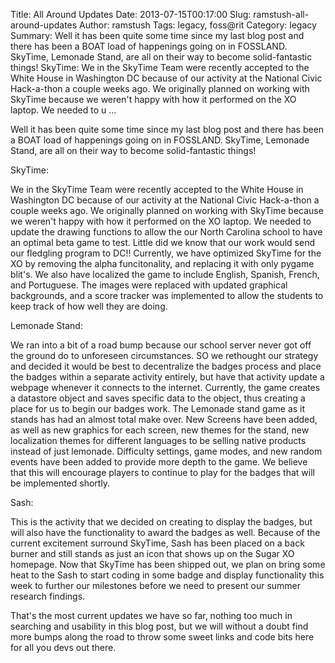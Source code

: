 Title: All Around Updates
Date: 2013-07-15T00:17:00
Slug: ramstush-all-around-updates
Author: ramstush
Tags: legacy, foss@rit
Category: legacy
Summary: Well it has been quite some time since my last blog post and there has been a BOAT load of happenings going on in FOSSLAND. SkyTime, Lemonade Stand, are all on their way to become solid-fantastic things!  SkyTime:  We in the SkyTime Team were recently accepted to the White House in Washington DC because of our activity at the National Civic Hack-a-thon a couple weeks ago. We originally planned on working with SkyTime because we weren't happy with how it performed on the XO laptop. We needed to u ... 

Well it has been quite some time since my last blog post and there has been a
BOAT load of happenings going on in FOSSLAND. SkyTime, Lemonade Stand, are all
on their way to become solid-fantastic things!

SkyTime:

We in the SkyTime Team were recently accepted to the White House in Washington
DC because of our activity at the National Civic Hack-a-thon a couple weeks
ago. We originally planned on working with SkyTime because we weren't happy
with how it performed on the XO laptop. We needed to update the drawing
functions to allow the our North Carolina school to have an optimal beta game
to test. Little did we know that our work would send our fledgling program to
DC!! Currently, we have optimized SkyTime for the XO by removing the alpha
funcitonality, and replacing it with only pygame blit's. We also have
localized the game to include English, Spanish, French, and Portuguese. The
images were replaced with updated graphical backgrounds, and a score tracker
was implemented to allow the students to keep track of how well they are
doing.

Lemonade Stand:

We ran into a bit of a road bump because our school server never got off the
ground do to unforeseen circumstances. SO we rethought our strategy and
decided it would be best to decentralize the badges process and place the
badges within a separate activity entirely, but have that activity update a
webpage whenever it connects to the internet. Currently, the game creates a
datastore object and saves specific data to the object, thus creating a place
for us to begin our badges work. The Lemonade stand game as it stands has had
an almost total make over. New Screens have been added, as well as new
graphics for each screen, new themes for the stand, new localization themes
for different languages to be selling native products instead of just
lemonade. Difficulty settings, game modes, and new random events have been
added to provide more depth to the game. We believe that this will encourage
players to continue to play for the badges that will be implemented shortly.

Sash:

This is the activity that we decided on creating to display the badges, but
will also have the functionality to award the badges as well. Because of the
current excitement surround SkyTime, Sash has been placed on a back burner and
still stands as just an icon that shows up on the Sugar XO homepage. Now that
SkyTime has been shipped out, we plan on bring some heat to the Sash to start
coding in some badge and display functionality this week to further our
milestones before we need to present our summer research findings.

That's the most current updates we have so far, nothing too much in searching
and usability in this blog post, but we will without a doubt find more bumps
along the road to throw some sweet links and code bits here for all you devs
out there.

